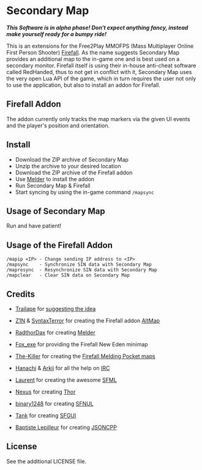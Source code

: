 Secondary Map
=============
***This Software is in alpha phase! Don't expect anything fancy, instead make yourself ready for a bumpy ride!***

This is an extensions for the Free2Play MMOFPS (Mass Multiplayer Online First Person Shooter) [Firefall](http://www.firefallthegame.com/).
As the name suggests Secondary Map provides an additional map to the in-game one and is best used on a secondary monitor.
Firefall itself is using their in-house anti-cheat software called RedHanded, thus to not get in conflict with it, Secondary Map uses the very open Lua API of the game, which in turn requires the user not only to use the application, but also to install an addon for Firefall.

Firefall Addon
--------------
The addon currently only tracks the map markers via the given UI events and the player's position and orientation.

Install
-------
- Download the ZIP archive of Secondary Map
- Unzip the archive to your desired location
- Download the ZIP archive of the Firefall addon
- Use [Melder](http://forums.firefallthegame.com/community/threads/addon-manager-melder.52327/) to install the addon
- Run Secondary Map & Firefall
- Start syncing by using the in-game command `/mapsync`

Usage of Secondary Map
----------------------

Run and have patient!

Usage of the Firefall Addon
---------------------------
    /mapip <IP> - Change sending IP address to <IP>
    /mapsync    - Synchronize SIN data with Secondary Map
    /mapresync  - Resynchronize SIN data with Secondary Map
    /mapclear   - Clear SIN data on Secondary Map

Credits
-------
* [Trailape](http://forums.firefallthegame.com/community/members/trailape.2733841/) for [suggesting the idea](http://forums.firefallthegame.com/community/threads/live-map-feed-to-2nd-monitor.649841/)
* [Z1N](http://forums.firefallthegame.com/community/members/z1n.595719/) & [SyntaxTerror](http://forums.firefallthegame.com/community/members/syntaxterror.131833/) for creating the Firefall addon [AltMap](http://forums.firefallthegame.com/community/threads/addon-altmap.1858641/)
* [RadthorDax](http://forums.firefallthegame.com/community/members/radthordax.285797/) for creating [Melder](http://forums.firefallthegame.com/community/threads/addon-manager-melder.52327/)
* [Fox_exe](http://forums.firefallthegame.com/community/members/fox_exe.272341/) for providing the Firefall New Eden minimap
* [The-Killer](http://forums.firefallthegame.com/community/members/the-killer.423417/) for creating the [Firefall Melding Pocket maps](http://forums.firefallthegame.com/community/threads/high-quality-firefall-map-v2.416142/#post-15281441)
* [Hanachi](http://forums.firefallthegame.com/community/members/arkii.267799/) & [Arkii](http://forums.firefallthegame.com/community/members/hanachi.43465/) for all the help on [IRC](http://forums.firefallthegame.com/community/threads/fan-operated-firefall-irc-channel.26037/)

* [Laurent](https://github.com/LaurentGomila/) for creating the awesome [SFML](http://www.sfml-dev.org/)
* [Nexus](http://www.bromeon.ch/) for creating [Thor](https://github.com/Bromeon/Thor)
* [binary1248](https://github.com/binary1248/) for creating [SFNUL](https://github.com/binary1248/SFNUL)
* [Tank](http://stefan.boxbox.org/) for creating [SFGUI](http://sfgui.sfml-dev.de/)
* [Baptiste Lepilleur](blep@users.sourceforge.net) for creating [JSONCPP](http://jsoncpp.sourceforge.net/)

License
-------
See the additional LICENSE file.
